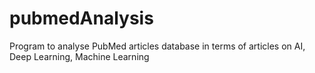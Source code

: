 # pubmedAnalysis 
Program to analyse PubMed articles database in terms of articles on AI, Deep Learning, Machine Learning
